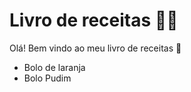 # Livro de receitas :man_cook:

Olá! Bem vindo ao meu livro de receitas :wave:

- Bolo de laranja
- Bolo Pudim
